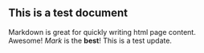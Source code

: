 ## This is a test document
Markdown is great for quickly writing html page content.  
Awesome!
*Mark* is the **best**! This is a test update.
